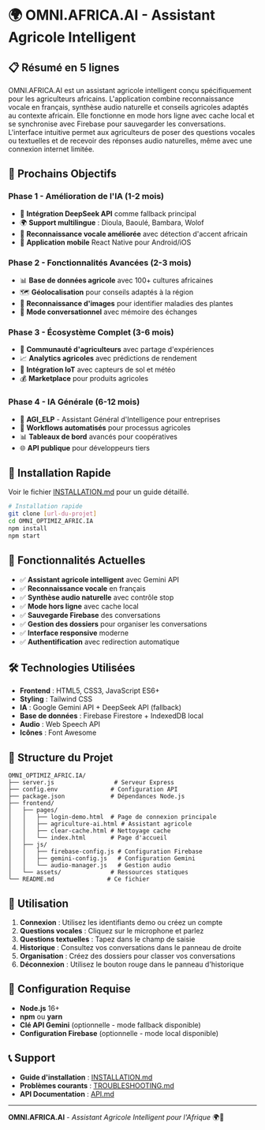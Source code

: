 # 🌍 OMNI.AFRICA.AI - Assistant Agricole Intelligent

## 📋 **Résumé en 5 lignes**

OMNI.AFRICA.AI est un assistant agricole intelligent conçu spécifiquement pour les agriculteurs africains. L'application combine reconnaissance vocale en français, synthèse audio naturelle et conseils agricoles adaptés au contexte africain. Elle fonctionne en mode hors ligne avec cache local et se synchronise avec Firebase pour sauvegarder les conversations. L'interface intuitive permet aux agriculteurs de poser des questions vocales ou textuelles et de recevoir des réponses audio naturelles, même avec une connexion internet limitée.

## 🎯 **Prochains Objectifs**

### **Phase 1 - Amélioration de l'IA (1-2 mois)**
- 🔧 **Intégration DeepSeek API** comme fallback principal
- 🌍 **Support multilingue** : Dioula, Baoulé, Bambara, Wolof
- 🎤 **Reconnaissance vocale améliorée** avec détection d'accent africain
- 📱 **Application mobile** React Native pour Android/iOS

### **Phase 2 - Fonctionnalités Avancées (2-3 mois)**
- 📊 **Base de données agricole** avec 100+ cultures africaines
- 🗺️ **Géolocalisation** pour conseils adaptés à la région
- 📸 **Reconnaissance d'images** pour identifier maladies des plantes
- 🤖 **Mode conversationnel** avec mémoire des échanges

### **Phase 3 - Écosystème Complet (3-6 mois)**
- 👥 **Communauté d'agriculteurs** avec partage d'expériences
- 📈 **Analytics agricoles** avec prédictions de rendement
- 🔗 **Intégration IoT** avec capteurs de sol et météo
- 💰 **Marketplace** pour produits agricoles

### **Phase 4 - IA Générale (6-12 mois)**
- 🧠 **AGI_ELP** - Assistant Général d'Intelligence pour entreprises
- 🔄 **Workflows automatisés** pour processus agricoles
- 📊 **Tableaux de bord** avancés pour coopératives
- 🌐 **API publique** pour développeurs tiers

## 🚀 **Installation Rapide**

Voir le fichier [INSTALLATION.md](./INSTALLATION.md) pour un guide détaillé.

```bash
# Installation rapide
git clone [url-du-projet]
cd OMNI_OPTIMIZ_AFRIC.IA
npm install
npm start
```

## 🌱 **Fonctionnalités Actuelles**

- ✅ **Assistant agricole intelligent** avec Gemini API
- ✅ **Reconnaissance vocale** en français
- ✅ **Synthèse audio naturelle** avec contrôle stop
- ✅ **Mode hors ligne** avec cache local
- ✅ **Sauvegarde Firebase** des conversations
- ✅ **Gestion des dossiers** pour organiser les conversations
- ✅ **Interface responsive** moderne
- ✅ **Authentification** avec redirection automatique

## 🛠️ **Technologies Utilisées**

- **Frontend** : HTML5, CSS3, JavaScript ES6+
- **Styling** : Tailwind CSS
- **IA** : Google Gemini API + DeepSeek API (fallback)
- **Base de données** : Firebase Firestore + IndexedDB local
- **Audio** : Web Speech API
- **Icônes** : Font Awesome

## 📁 **Structure du Projet**

```
OMNI_OPTIMIZ_AFRIC.IA/
├── server.js                 # Serveur Express
├── config.env               # Configuration API
├── package.json             # Dépendances Node.js
├── frontend/
│   ├── pages/
│   │   ├── login-demo.html  # Page de connexion principale
│   │   ├── agriculture-ai.html # Assistant agricole
│   │   ├── clear-cache.html # Nettoyage cache
│   │   └── index.html       # Page d'accueil
│   ├── js/
│   │   ├── firebase-config.js # Configuration Firebase
│   │   ├── gemini-config.js   # Configuration Gemini
│   │   └── audio-manager.js   # Gestion audio
│   └── assets/              # Ressources statiques
└── README.md               # Ce fichier
```

## 🎯 **Utilisation**

1. **Connexion** : Utilisez les identifiants demo ou créez un compte
2. **Questions vocales** : Cliquez sur le microphone et parlez
3. **Questions textuelles** : Tapez dans le champ de saisie
4. **Historique** : Consultez vos conversations dans le panneau de droite
5. **Organisation** : Créez des dossiers pour classer vos conversations
6. **Déconnexion** : Utilisez le bouton rouge dans le panneau d'historique

## 🔧 **Configuration Requise**

- **Node.js** 16+ 
- **npm** ou **yarn**
- **Clé API Gemini** (optionnelle - mode fallback disponible)
- **Configuration Firebase** (optionnelle - mode local disponible)

## 📞 **Support**

- **Guide d'installation** : [INSTALLATION.md](./INSTALLATION.md)
- **Problèmes courants** : [TROUBLESHOOTING.md](./TROUBLESHOOTING.md)
- **API Documentation** : [API.md](./API.md)

---

**OMNI.AFRICA.AI** - *Assistant Agricole Intelligent pour l'Afrique* 🌍🌱 